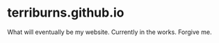 terriburns.github.io
====================

What will eventually be my website. Currently in the works. Forgive me.
